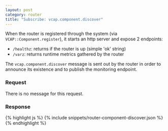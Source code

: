 ```yaml
---
layout: post
category: router
title: "Subscribe: vcap.component.discover"
---
```


When the router is registered through the system (via `VCAP::Component.register`), it starts an
http server and expose 2 endpoints:

* `/healthz`:  returns if the router is up (simple 'ok' string)
* `/varz`: returns runtime metrics gathered by the router

The `vcap.component.discover` message is sent out by the router in order to announce
its existence and to publish the monitoring endpoint.

### Request

There is no message for this request.

### Response

<div class="js example">
{% highlight js %}
{% include snippets/router-component-discover.json %}
{% endhighlight %}
</div>

